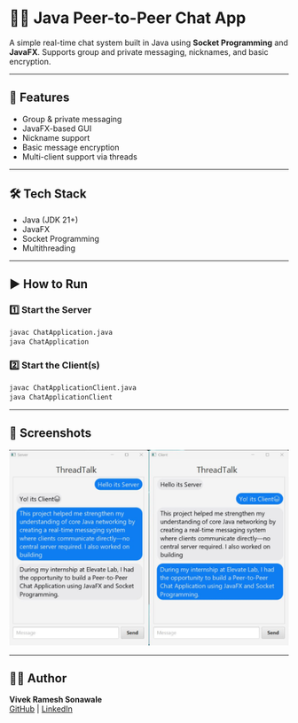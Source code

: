 
# 🧑‍💻 Java Peer-to-Peer Chat App

A simple real-time chat system built in Java using **Socket Programming** and **JavaFX**. Supports group and private messaging, nicknames, and basic encryption.

---

## 🚀 Features

- Group & private messaging
- JavaFX-based GUI
- Nickname support
- Basic message encryption
- Multi-client support via threads

---

## 🛠️ Tech Stack

- Java (JDK 21+)
- JavaFX
- Socket Programming
- Multithreading

---

## ▶️ How to Run

### 1️⃣ Start the Server

```bash
javac ChatApplication.java
java ChatApplication
```

### 2️⃣ Start the Client(s)

```bash
javac ChatApplicationClient.java
java ChatApplicationClient
```



---

## 📸 Screenshots

![screenshot.jpeg](screenshot.jpeg)

---

## 👨‍💻 Author

**Vivek Ramesh Sonawale**  
[GitHub](https://github.com/viveksonawale) | [LinkedIn](https://www.linkedin.com/in/vivek-sonawale)

